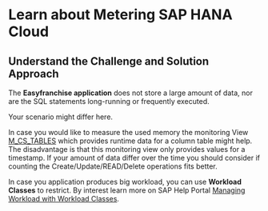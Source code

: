 # Learn about Metering SAP HANA Cloud

## Understand the Challenge and Solution Approach

The **Easyfranchise application** does not store a large amount of data, nor are the SQL statements long-running or frequently executed.

Your scenario might differ here. 

In case you would like to measure the used memory the monitoring View [M_CS_TABLES](https://help.sap.com/viewer/4fe29514fd584807ac9f2a04f6754767/2.0.01/en-US/20ad60f77519101498ccb610c33c3ca6.html) which provides runtime data for a column  table might help. The disadvantage is that this monitoring view only provides values for a timestamp. If your amount of data differ over the time you should consider if counting the 
Create/Update/READ/Delete operations fits better.

In case you application produces big workload, you can use **Workload Classes** to restrict. By interest learn more on SAP Help Portal [Managing Workload with Workload Classes](https://help.sap.com/viewer/6a504812672d48ba865f4f4b268a881e/Cloud/en-US/5066181717df4110931271d1efd84cbc.html).